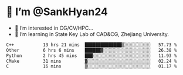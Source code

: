 # 👋 I’m @SankHyan24

- 👀 I’m interested in CG/CV/HPC...
- 🌱 I’m learning in State Key Lab of CAD&CG, Zhejiang University.

<!---
SankHyan24/SankHyan24 is a ✨ special ✨ repository because its `README.md` (this file) appears on your GitHub profile.
You can click the Preview link to take a look at your changes.
--->
<!--START_SECTION:waka-->

```txt
C++           13 hrs 21 mins  ██████████████▒░░░░░░░░░░   57.73 %
Other         6 hrs 6 mins    ██████▓░░░░░░░░░░░░░░░░░░   26.38 %
Python        2 hrs 45 mins   ███░░░░░░░░░░░░░░░░░░░░░░   11.93 %
CMake         31 mins         ▓░░░░░░░░░░░░░░░░░░░░░░░░   02.24 %
C             16 mins         ▒░░░░░░░░░░░░░░░░░░░░░░░░   01.17 %
```

<!--END_SECTION:waka-->

